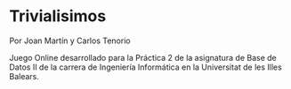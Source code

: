﻿# Trivialisimos
Por Joan Martín y Carlos Tenorio
 
Juego Online desarrollado para la Práctica 2 de la asignatura de Base de Datos II de la carrera de Ingeniería Informática en la Universitat de les Illes Balears.
